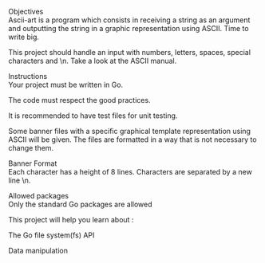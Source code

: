 Objectives\
Ascii-art is a program which consists in receiving a string as an argument and outputting the string in a graphic representation using ASCII. Time to write big.


This project should handle an input with numbers, letters, spaces, special characters and \n.
Take a look at the ASCII manual.


Instructions\
Your project must be written in Go.

The code must respect the good practices.

It is recommended to have test files for unit testing.

Some banner files with a specific graphical template representation using ASCII will be given. The files are formatted in a way that is not necessary to change them.


Banner Format\
Each character has a height of 8 lines.
Characters are separated by a new line \n.



Allowed packages\
Only the standard Go packages are allowed

This project will help you learn about :

The Go file system(fs) API

Data manipulation
